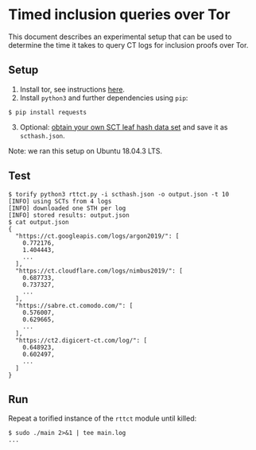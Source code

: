 # Timed inclusion queries over Tor
This document describes an experimental setup that can be used to determine the
time it takes to query CT logs for inclusion proofs over Tor.

## Setup
1. Install tor, see instructions [here](https://2019.www.torproject.org/docs/debian.html.en).
2. Install `python3` and further dependencies using `pip`:
```
$ pip install requests
```
3. Optional: [obtain your own SCT leaf hash data set](https://github.com/rgdd/ctor/tree/master/exp/lh-dl)
and save it as `scthash.json`.

Note: we ran this setup on Ubuntu 18.04.3 LTS.

## Test
```
$ torify python3 rttct.py -i scthash.json -o output.json -t 10
[INFO] using SCTs from 4 logs
[INFO] downloaded one STH per log
[INFO] stored results: output.json
$ cat output.json
{
  "https://ct.googleapis.com/logs/argon2019/": [
    0.772176,
    1.404443,
	...
  ],
  "https://ct.cloudflare.com/logs/nimbus2019/": [
    0.687733,
    0.737327,
	...
  ],
  "https://sabre.ct.comodo.com/": [
    0.576007,
    0.629665,
	...
  ],
  "https://ct2.digicert-ct.com/log/": [
    0.648923,
    0.602497,
	...
  ]
}
```

## Run
Repeat a torified instance of the `rttct` module until killed:
```
$ sudo ./main 2>&1 | tee main.log
...
```
